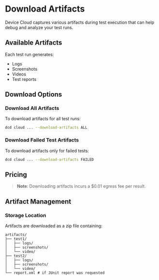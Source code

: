 # Download Artifacts

Device Cloud captures various artifacts during test execution that can help debug and analyze your test runs.

## Available Artifacts

Each test run generates:

* Logs
* Screenshots
* Videos
* Test reports

## Download Options

### Download All Artifacts

To download artifacts for all test runs:

```bash
dcd cloud ... --download-artifacts ALL
```

### Download Failed Test Artifacts

To download artifacts only for failed tests:

```bash
dcd cloud ... --download-artifacts FAILED
```

## Pricing

> **Note**: Downloading artifacts incurs a $0.01 egress fee per result.

## Artifact Management

### Storage Location

Artifacts are downloaded as a zip file containing:

```
artifacts/
├── test1/
│   ├── logs/
│   ├── screenshots/
│   └── video/
├── test2/
│   ├── logs/
│   ├── screenshots/
│   └── video/
└── report.xml # if JUnit report was requested
```
